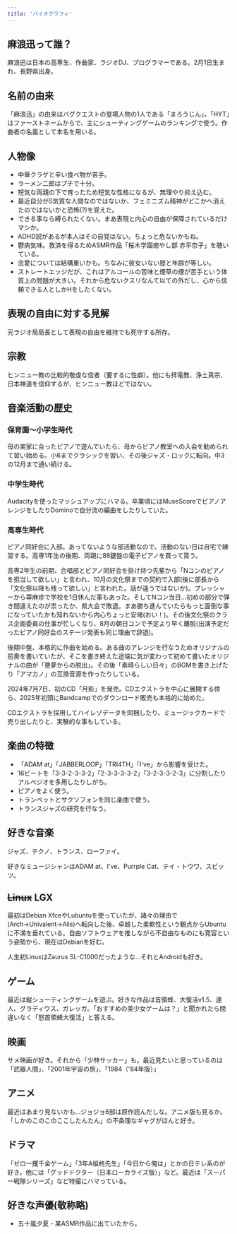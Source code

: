 ```yaml
---
title: 'バイオグラフィ'
---
```


## 麻浪迅って誰？
麻浪迅は日本の高専生、作曲家、ラジオDJ、プログラマーである。2月1日生まれ、長野県出身。

## 名前の由来
「麻浪迅」の由来はバグクエストの登場人物の1人である「まろうじん」。「HYT」はファーストネームからで、主にシューティングゲームのランキングで使う。作曲者の名義として本名を用いる。

## 人物像
- 中華クラゲと辛い食べ物が苦手。
- ラーメン二郎はプチで十分。
- 短気な両親の下で育ったため短気な性格になるが、無理やり抑え込む。
- 最近自分がS気質な人間なのではないか、フェミニズム精神がどこかへ消えたのではないかと恐怖(?)を覚えた。
- できる事なら縛られたくない。まあ表現と内心の自由が保障されているだけマシか。
- ADHD説があるが本人はその自覚はない。ちょっと危ないかもね。
- 鬱病気味。救済を得るためASMR作品「桜木学園癒やし部 赤平奈子」を聴いている。
- 恋愛については結構重いかも。ちなみに彼女いない歴と年齢が等しい。
- ストレートエッジだが、これはアルコールの苦味と煙草の煙が苦手という体質上の問題が大きい。それから危ないクスリなんて以ての外だし、心から信頼できる人としかHをしたくない。

## 表現の自由に対する見解
元ラジオ局局長として表現の自由を維持でも死守する所存。

## 宗教
ヒンニュー教の比較的敬虔な信者（要するに性癖）。他にも拝電教、浄土真宗、日本神道を信仰するが、ヒンニュー教ほどではない。

## 音楽活動の歴史
### 保育園～小学生時代
母の実家に合ったピアノで遊んでいたら、母からピアノ教室への入会を勧められて習い始める。小6までクラシックを習い、その後ジャズ・ロックに転向。中3の12月まで通い続ける。

### 中学生時代
Audacityを使ったマッシュアップにハマる。卒業頃にはMuseScoreでピアノアレンジをしたりDominoで自分流の編曲をしたりしていた。

### 高専生時代
ピアノ同好会に入部。あってないような部活動なので、活動のない日は自宅で練習する。高専1年生の後期、両親に88鍵盤の電子ピアノを買って貰う。

高専2年生の前期、合唱部とピアノ同好会を掛け持つ先輩から「Nコンのピアノを担当して欲しい」と言われ、10月の文化祭までの契約で入部(後に部長から「文化祭以降も残って欲しい」と言われた。話が違うではないか)。プレッシャーから蕁麻疹で学校を1日休んだ事もあった。そしてNコン当日…初めの部分で弾き間違えたのが祟ったか、県大会で敗退。まあ勝ち進んでいたらもっと面倒な事になっていたかも知れないから内心ちょっと安堵(おい！)。その後文化祭のクラス企画委員の仕事が忙しくなり、8月の朝日コンで予定より早く離脱(出演予定だったピアノ同好会のステージ発表も同じ理由で辞退)。

後期中盤、本格的に作曲を始める。ある曲のアレンジを行なうためオリジナルの前奏を書いていたが、そこを書き終えた途端に気が変わって初めて書いたオリジナルの曲が「悪夢からの脱出」。その後「素晴らしい日々」のBGMを書き上げたり「アマカノ」の互換音源を作ったりしている。

2024年7月7日、初のCD「月影」を発売。CDエクストラを中心に展開する傍ら、2025年初頭にBandcampでのダウンロード販売も本格的に始めた。

CDエクストラを採用してハイレゾデータを同梱したり、ミュージックカードで売り出したりと、実験的な事もしている。

## 楽曲の特徴
- 「ADAM at」「JABBERLOOP」「TRI4TH」「I've」から影響を受けた。
- 16ビートを「3-3-2-3-3-2」「2-3-3-3-3-2」「3-2-3-3-2-3」に分割したりアルペジオを多用したりしがち。
- ピアノをよく使う。
- トランペットとサクソフォンを同じ楽曲で使う。
- トランスジャズの研究を行なう。

## 好きな音楽
ジャズ、テクノ、トランス、ローファイ。

好きなミュージシャンはADAM at、I've、Purrple Cat、テイ・トウワ、スピッツ。

## <s>Linux</s> LGX
最初はDebian XfceやLubuntuを使っていたが、諸々の理由で(Arch→Univalent→Alis)へ転向した後、卓越した柔軟性という観点からUbuntuに不満を垂れている。自由ソフトウェアを推しながら不自由なものにも寛容という姿勢から、現在はDebianを好む。

人生初LinuxはZaurus SL-C1000だったような…それとAndroidも好き。

## ゲーム
最近は縦シューティングゲームを遊ぶ。好きな作品は首領蜂、大復活v1.5、達人、グラディウス、ガレッガ。「おすすめの美少女ゲームは？」と聞かれたら間違いなく「怒首領蜂大復活」と答える。

## 映画
サメ映画が好き。それから「少林サッカー」も。最近見たいと思っているのは「武器人間」、「2001年宇宙の旅」、「1984（'84年版）」

## アニメ
最近はあまり見ないかも…ジョジョ6部は原作読んだしな。アニメ版も見るか。「しかのこのこのここしたんたん」の不条理なギャグがほんと好き。

## ドラマ
「ゼロ一攫千金ゲーム」「3年A組柊先生」「今日から俺は」とかの日テレ系のが好き。他には「グッドドクター（日本ローカライズ版）」など。最近は「スーパー戦隊シリーズ」など特撮にハマっている。

## 好きな声優(敬称略)
- 五十嵐夕夏 - 某ASMR作品に出ていたから。
